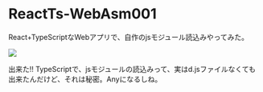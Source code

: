 # ReactTs-WebAsm001
React+TypeScriptなWebアプリで、自作のjsモジュール読込みやってみた。

![](https://storage.googleapis.com/zenn-user-upload/bdf9e31c2f9a-20240111.png)

出来た!!
TypeScriptで、jsモジュールの読込みって、実はd.jsファイルなくても出来たんだけど、それは秘密。Anyになるしね。
